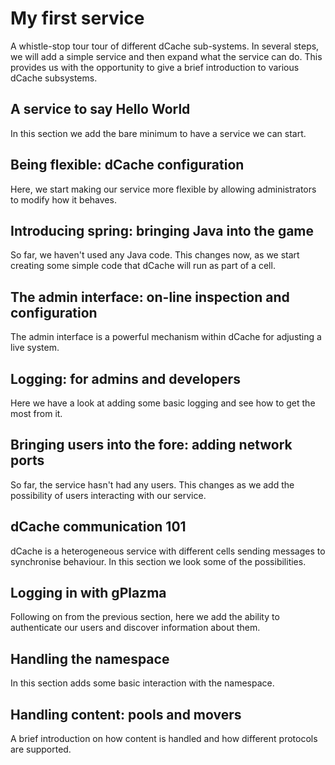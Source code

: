 # My first service

A whistle-stop tour tour of different dCache sub-systems.  In several steps, we will add a simple service and then expand what the service can do.  This provides us with the opportunity to give a brief introduction to various dCache subsystems.

## A service to say Hello World

In this section we add the bare minimum to have a service we can start.

## Being flexible: dCache configuration

Here, we start making our service more flexible by allowing administrators to modify how it behaves.

## Introducing spring: bringing Java into the game

So far, we haven't used any Java code.  This changes now, as we start creating some simple code that dCache will run as part of a cell.

## The admin interface: on-line inspection and configuration

The admin interface is a powerful mechanism within dCache for adjusting a live system.

## Logging: for admins and developers

Here we have a look at adding some basic logging and see how to get the most from it.

## Bringing users into the fore: adding network ports

So far, the service hasn't had any users.  This changes as we add the possibility of users interacting with our service.

## dCache communication 101

dCache is a heterogeneous service with different cells sending messages to synchronise behaviour.  In this section we look some of the possibilities.

## Logging in with gPlazma

Following on from the previous section, here we add the ability to authenticate our users and discover information about them.

## Handling the namespace

In this section adds some basic interaction with the namespace.

## Handling content: pools and movers

A brief introduction on how content is handled and how different protocols are supported.

## 

## 



